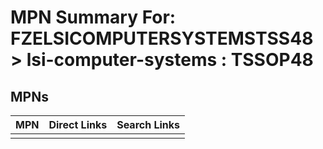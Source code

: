 



# MPN Summary For: FZELSICOMPUTERSYSTEMSTSS48 > lsi-computer-systems : TSSOP48

## MPNs
  

|MPN|Direct Links|Search Links|
| :--- | :--- | :--- |
||||

